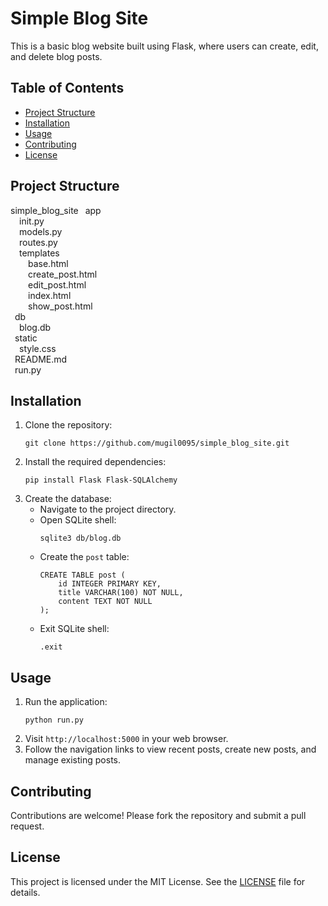 # Simple Blog Site

This is a basic blog website built using Flask, where users can create, edit, and delete blog posts.

## Table of Contents
- [Project Structure](#project-structure)
- [Installation](#installation)
- [Usage](#usage)
- [Contributing](#contributing)
- [License](#license)

## Project Structure
simple_blog_site
&ensp;app<br>
&emsp;init.py<br>
&emsp;models.py<br>
&emsp;routes.py<br>
&emsp;templates<br>
&emsp;&emsp;base.html<br>
&emsp;&emsp;create_post.html<br>
&emsp;&emsp;edit_post.html<br>
&emsp;&emsp;index.html<br>
&emsp;&emsp;show_post.html<br>
&ensp;db<br>
&emsp;blog.db<br>
&ensp;static<br>
&emsp;style.css<br>
&ensp;README.md<br>
&ensp;run.py<br>


## Installation
1. Clone the repository:
    ```
    git clone https://github.com/mugil0095/simple_blog_site.git
    ```
2. Install the required dependencies:
    ```
    pip install Flask Flask-SQLAlchemy
    ```
3. Create the database:
    - Navigate to the project directory.
    - Open SQLite shell:
        ```
        sqlite3 db/blog.db
        ```
    - Create the `post` table:
        ```
        CREATE TABLE post (
            id INTEGER PRIMARY KEY,
            title VARCHAR(100) NOT NULL,
            content TEXT NOT NULL
        );
        ```
    - Exit SQLite shell:
        ```
        .exit
        ```

## Usage
1. Run the application:
    ```
    python run.py
    ```
2. Visit `http://localhost:5000` in your web browser.
3. Follow the navigation links to view recent posts, create new posts, and manage existing posts.

## Contributing
Contributions are welcome! Please fork the repository and submit a pull request.

## License
This project is licensed under the MIT License. See the [LICENSE](LICENSE) file for details.

